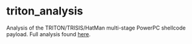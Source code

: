 # triton_analysis
Analysis of the TRITON/TRISIS/HatMan multi-stage PowerPC shellcode payload.
Full analysis found [here](https://www.midnightbluelabs.com/blog/2018/1/16/analyzing-the-triton-industrial-malware).

